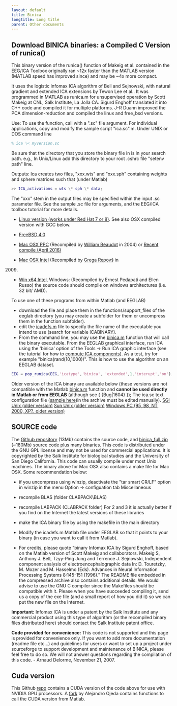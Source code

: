 ```yaml
---
layout: default
title: Binica
longtitle: Long title
parent: Other documents
---
```



Download BINICA binaries: a Compiled C Version of runica()
----------------------------------------------------------

This binary version of the runica() function of Makeig et al. contained
in the EEG/ICA Toolbox originally ran \~12x faster than the MATLAB
version (MATLAB speed has improved since) and may be \~4x more compact.

It uses the logistic infomax ICA algorithm of Bell and Sejnowski, with
natural gradient and extended ICA extensions by Tewon Lee et al.. It was
programmed in MATLAB as runica.m for unsupervised operation by Scott
Makeig at CNL, Salk Institute, La Jolla CA. Sigurd Enghoff translated it
into C++ code and compiled it for multiple platforms. J-R Duann improved
the PCA dimension-reduction and compiled the linux and free_bsd
versions.

Use: To use the function, call with a ".sc" file argument. For
individual applications, copy and modify the sample script "ica.sc".m.
Under UNIX or DOS command line

``` matlab
% ica \< myversion.sc
```
Be sure that the directory that you store the binary file in is in your
search path. e.g., In Unix/Linux add this directory to your root .cshrc
file "setenv path" line.

Outputs: Ica creates two files, "xxx.wts" and "xxx.sph" containing
weights and sphere matrices such that (under Matlab)

``` matlab
>> ICA_activations = wts \* sph \* data;
```


The "xxx" stem in the output files may be specified within the input .sc
parameter file. See the sample .sc file for arguments, and the EEG/ICA
toolbox tutorial for more details.

- [Linux version (works under Red Hat 7 or
8)](ftp://sccn.ucsd.edu/pub/binica/ica_linux.tar.gz). See also OSX
compiled version with GCC below.

- [FreeBSD 4.0](ftp://sccn.ucsd.edu/pub/binica/ica_bsd.tar.gz)

- [Mac OSX PPC](ftp://sccn.ucsd.edu/pub/binica/binica_osx.tgz)
(Recompiled by [William
Beaudot](http://wbeaudot.kybervision.net/main.html) in 2004) or [Recent
compile (April 2016)](/media:linux.zip "wikilink")

- [Mac OSX Intel](/Media:Binica_mac_intel.zip "wikilink") (Recompiled
by [Grega
Repovš](http://psy.ff.uni-lj.si/Osnova/faculty.php?tname=grepovs) in
2009)

- [Win x64 Intel](/media:binica.zip "wikilink"), Windows: (Recompiled
by Ernest Pedapati and Ellen Russo) the source code should compile on
windows architectures (i.e. 32 bit/ AMD).

To use one of these programs from within Matlab (and EEGLAB)

- download the file and place them in the functions/support_files of
the eeglab directory (you may create a subfolder for them or uncompress
them in the function subfolder).
- edit the
[icadefs.m](http://sccn.ucsd.edu/eeglab/locatefile.php?file=icadefs.m)
file to specify the file name of the executable you intend to use
(search for variable ICABINARY).
- From the command line, you may use the
[binica.m](http://sccn.ucsd.edu/eeglab/locatefile.php?file=binica.m)
function that will call the binary executable. From the EEGLAB graphical
interface, run ICA using the 'binica' option of the Tools → Run ICA
graphic interface (see the tutorial for how to [compute ICA
components](/Chapter_09:_Decomposing_Data_Using_ICA "wikilink")). As a
test, try for example "binica(rand(10,1000))". This is how to use the
algorithm on an EEGLAB dataset.

``` matlab
EEG = pop_runica(EEG,'icatype','binica', 'extended',1,'interupt','on');
```

Older version of the ICA binary are available below (these versions are
not compatible with the Matlab
[binica.m](http://sccn.ucsd.edu/eeglab/locatefile.php?file=binica.m)
function and <b>cannot be used directly in Matlab or from EEGLAB</b>
(although see { {Bug\|1604} }); The ica.sc text configuration file
([sample here](ftp://sccn.ucsd.edu/pub/binica/ica_bsd/ica.sc))in the
archive must be edited manually). [SGI Unix (older
version)](ftp://sccn.ucsd.edu/pub/binica/ica_sgi.tar.gz) [Sun Unix
(older version)](ftp://sccn.ucsd.edu/pub/binica/ica_sun.tar.gz) [Windows
PC (95, 98, NT, 2000, XP?. older
version)](ftp://sccn.ucsd.edu/pub/binica/ica_pc.tar.gz)

SOURCE code
-----------

The [Github repository](https://github.com/sccn/binica) (13Mb) contains
the source code, and
[binica_full.zip](ftp://sccn.ucsd.edu/pub/binica/binica_full.zip)
(\~180Mb) source code plus many binaries. This code is distributed under
the GNU GPL license and may not be used for commercial applications. It
is copyrighted by the Salk Institute for biological studies and the
University of San Diego California. This code can usually compile under
most Unix machines. The binary above for Mac OSX also contains a make
file for Mac OSX. Some recommendation below:

- if you uncompress using winzip, deactivate the "tar smart CR/LF"
option in winzip in the menu Option → configuation tab Miscellaneous
- recompile BLAS (folder CLABPACK\\BLAS)
- recompile LABPACK (CLABPACK folder)
For 2 and 3 it is actually better if you find on the Internet the latest
versions of these libraries

- make the ICA binary file by using the makefile in the main
directory
- Modify the icadefs.m Matlab file under EEGLAB so that it points to
your binary (in case you want to call it from Matlab).

- For credits, please quote "binary Infomax ICA by Sigurd Enghoff,
based on the Matlab version of Scott Makeig and collaborators. Makeig S,
Anthony J. Bell, Tzyy-Ping Jung and Terrence J. Sejnowski, Independent
component analysis of electroencephalographic data In: D. Touretzky, M.
Mozer and M. Hasselmo (Eds). Advances in Neural Information Processing
Systems 8:145-151 (1996)."
The README file embedded in the compressed archive also contains
additional details. We would advise to use the GNU C compiler since the
Makefiles should be compatible with it. Please when you have succeeded
compiling it, send us a copy of the exe file (and a small report of how
you did it) so we can put the new file on the Internet.

**Important:** Infomax ICA is under a patent by the Salk Institute and
any commercial product using this type of algorithm (or the recompiled
binary files distributed here) should contact the Salk Institute patent
office.

**Code provided for convenience:** This code is not supported and this
page is provided for convenience only. If you want to add more
documentation (readme file etc...) and guidelines for users or want to
set up a project under sourceforge to support development and
maintenance of BINICA, please feel free to do so. We will not answer
questions regarding the compilation of this code. - Arnaud Delorme,
November 21, 2007.

Cuda version
------------

This Github [repo](https://github.com/fraimondo/cudaica) contains a CUDA
version of the code above for use with NVIDIA GPU processors. A
[fork](https://github.com/sccn/mobilab/tree/master/dependency/cudaica)
by Alejandro Ojeda contains functions to call the CUDA version from
Matlab.
